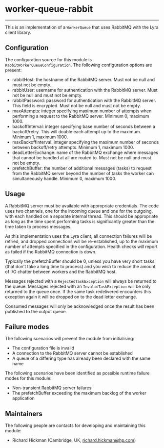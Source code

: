 # worker-queue-rabbit

---

 This is an implementation of a `WorkerQueue` that uses RabbitMQ with the Lyra
 client library.


## Configuration

 The configuration source for this module is `RabbitWorkerQueueConfiguration`.
 The following configuration options are present:

 - rabbitHost: the hostname of the RabbitMQ server. Must not be null and must
  not be empty.
 - rabbitUser: username for authentication with the RabbitMQ server. Must not
  be null and must not be empty.
 - rabbitPassword: password for authentication with the RabbitMQ server. This
  field is encrypted. Must not be null and must not be empty.
 - maxAttempts: integer specifying maximum number of attempts when performing
  a request to the RabbitMQ server. Minimum 0, maximum 1000.
 - backoffInterval: integer specifying base number of seconds between a
  backoff/retry. This will double each attempt up to the maximum. Minimum 1,
  maximum 1000.
 - maxBackoffInterval: integer specifying the maximum number of seconds between
  backoff/retry attempts. Minimum 1, maximum 1000.
 - deadLetterExchange: name of the RabbitMQ exchange where messages that cannot
  be handled at all are routed to. Must not be null and must not be empty.
 - prefetchBuffer: the number of additional messages (tasks) to request from
  the RabbitMQ server beyond the number of tasks the worker can simultaneously
  handle. Minimum 0, maximum 1000.


## Usage

 A RabbitMQ server must be available with appropriate credentials. The code
 uses two channels, one for the incoming queue and one for the outgoing, with
 each handled on a separate internal thread. This should be appropriate as
 long as the time spent performing tasks is significantly greater than the
 time taken to process messages.

 As this implementation uses the Lyra client, all connection failures will be
 retried, and dropped connections will be re-established, up to the maximum
 number of attempts specified in the configuration. Health checks will report
 as failed if the RabbitMQ connection is down.

 Typically the prefetchBuffer should be 0, unless you have very short tasks
 (that don't take a long time to process) and you wish to reduce the amount
 of I/O chatter between workers and the RabbitMQ host.

 Messages rejected with a `RejectedTaskException` will always be returned to
 the queue. Messages rejected with an `InvalidTaskException` will be only
 returned to the queue once. If the same task redelivered encounters this
 exception again it will be dropped on to the dead letter exchange.

 Consumed messages will only be acknowledged once the result has been published
 to the output queue.


## Failure modes

 The following scenarios will prevent the module from initialising:

 - The configuration file is invalid
 - A connection to the RabbitMQ server cannot be established
 - A queue of a differing type has already been declared with the same name

 The following scenarios have been identified as possible runtime failure modes
 for this module:

 - Non-transient RabbitMQ server failures
 - The prefetchBuffer exceeding the maximum backlog of the worker application


## Maintainers

 The following people are contacts for developing and maintaining this module:

 - Richard Hickman (Cambridge, UK, richard.hickman@hp.com)
